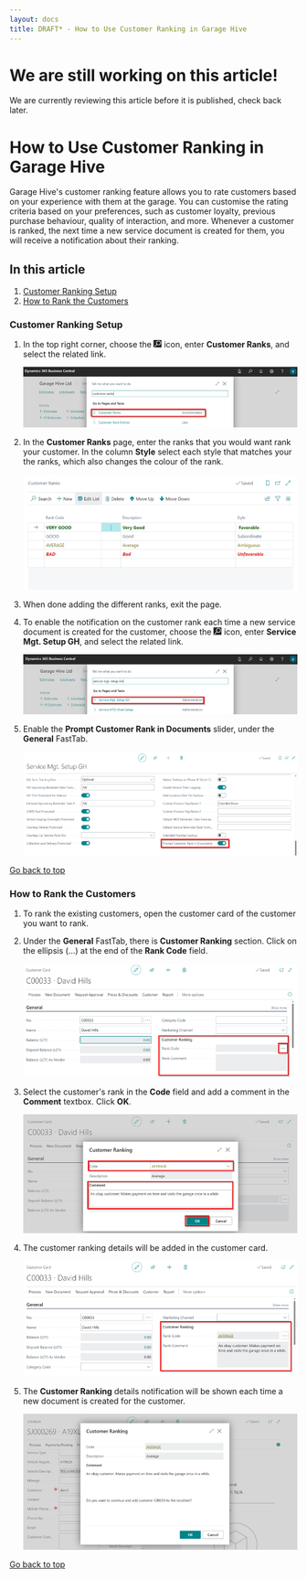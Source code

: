 ```yaml
---
layout: docs
title: DRAFT* - How to Use Customer Ranking in Garage Hive
---
```


<a name="top"></a>

# We are still working on this article!
We are currently reviewing this article before it is published, check back later.

# How to Use Customer Ranking in Garage Hive
Garage Hive's customer ranking feature allows you to rate customers based on your experience with them at the garage. You can customise the rating criteria based on your preferences, such as customer loyalty, previous purchase behaviour, quality of interaction, and more. Whenever a customer is ranked, the next time a new service document is created for them, you will receive a notification about their ranking.

## In this article
1. [Customer Ranking Setup](#customer-ranking-setup)
2. [How to Rank the Customers](#how-to-rank-the-customers)

### Customer Ranking Setup
1. In the top right corner, choose the ![](media/search_icon.png) icon, enter **Customer Ranks**, and select the related link.

   ![](media/garagehive-customer-ranks-setup1.png)

2. In the **Customer Ranks** page, enter the ranks that you would want rank your customer. In the column **Style** select each style that matches your the ranks, which also changes the colour of the rank.

   ![](media/garagehive-customer-ranks-setup2.png)

3. When done adding the different ranks, exit the page.
4. To enable the notification on the customer rank each time a new service document is created for the customer, choose the ![](media/search_icon.png) icon, enter **Service Mgt. Setup GH**, and select the related link.

   ![](media/garagehive-customer-ranks-setup3.png)

5. Enable the **Prompt Customer Rank in Documents** slider, under the **General** FastTab.

   ![](media/garagehive-customer-ranks-setup4.png)


[Go back to top](#top)

### How to Rank the Customers
1. To rank the existing customers, open the customer card of the customer you want to rank.
2. Under the **General** FastTab, there is **Customer Ranking** section. Click on the ellipsis (...) at the end of the **Rank Code** field.

   ![](media/garagehive-customer-ranking1.png)

3. Select the customer's rank in the **Code** field and add a comment in the **Comment** textbox. Click **OK**.

   ![](media/garagehive-customer-ranking2.png)

4. The customer ranking details will be added in the customer card.

   ![](media/garagehive-customer-ranking3.png)

5. The **Customer Ranking** details notification will be shown each time a new document is created for the customer.

   ![](media/garagehive-customer-ranking4.png)


[Go back to top](#top)